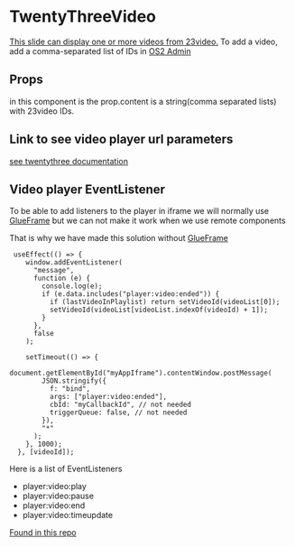 # TwentyThreeVideo
 [This slide can display one or more videos from 23video.](https://github.com/kkos2/display-templates/tree/kk-develop/build/twenty-three-video)
 To add a video, add a comma-separated list of IDs in  [OS2 Admin](https://github.com/os2display/display-admin-client)


## Props
in this component is the prop.content is a string(comma separated lists) with 23video IDs.


## Link to see video player url parameters

[see twentythree documentation ](https://www.twentythree.com/help/embedding-your-videos)

## Video player EventListener

To be able to add listeners to the player in iframe we will normally use [GlueFrame](https://github.com/23/GlueFrame) but we can not make it work when we use remote components

That is why we have made this solution without [GlueFrame](https://github.com/23/GlueFrame)

```
 useEffect(() => {
    window.addEventListener(
      "message",
      function (e) {
        console.log(e);
        if (e.data.includes("player:video:ended")) {
          if (lastVideoInPlaylist) return setVideoId(videoList[0]);
          setVideoId(videoList[videoList.indexOf(videoId) + 1]);
        }
      },
      false
    );

    setTimeout(() => {
      document.getElementById("myAppIframe").contentWindow.postMessage(
        JSON.stringify({
          f: "bind",
          args: ["player:video:ended"],
          cbId: "myCallbackId", // not needed
          triggerQueue: false, // not needed
        }),
        "*"
      );
    }, 1000);
  }, [videoId]);
```

Here is a list of EventListeners

- player:video:play
- player:video:pause
- player:video:end
- player:video:timeupdate

[Found in this repo](https://gist.github.com/steffentchr/3d57fa1a15a25b4c29af)
